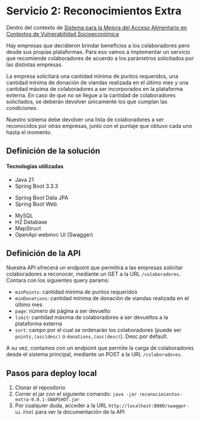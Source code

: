# Servicio 2: Reconocimientos Extra

Dentro del contexto de [Sistema para la Mejora del Acceso Alimentario en Contextos de Vulnerabilidad Socioeconómica
](https://docs.google.com/document/d/13niiEppxrm8LjyrxmH5Pskrc7VVuPKWSFRi3WvhsXns)

Hay empresas que decidieron brindar beneficios a los colaboradores pero desde sus propias plataformas.
Para eso vamos a implementar un servicio que recomiende colaboradores de acuerdo a los parámetros
solicitados por las distintas empresas.

La empresa solicitará una cantidad mínima de puntos requeridos, una cantidad mínima de donación de
viandas realizada en el último mes y una cantidad máxima de colaboradores a ser incorporados en la
plataforma externa. En caso de que no se llegue a la cantidad de colaboradores solicitados, se deberán
devolver únicamente los que cumplan las condiciones.

Nuestro sistema debe devolver una lista de colaboradores a ser reconocidos por otras empresas, junto con
el puntaje que obtuvo cada uno hasta el momento.

## Definición de la solución

#### Tecnologías utilizadas
- Java 21
- Spring Boot 3.3.3
+ Spring Boot Data JPA
+ Spring Boot Web
- MySQL
- H2 Database
- MapStruct
- OpenApi webmvc UI (Swagger)

## Definición de la API

Nuestra API ofrecerá un endpoint que permitirá a las empresas solicitar colaboradores a reconocer, mediante un GET a la URL `/colaboradores`.
Contara con los siguientes query params:
- `minPoints`: cantidad mínima de puntos requeridos
- `minDonations`: cantidad mínima de donación de viandas realizada en el último mes
- `page`: número de página a ser devuelto
- `limit`: cantidad máxima de colaboradores a ser devueltos a la plataforma externa
- `sort`: campo por el cual se ordenarán los colaboradores (puede ser `points,(asc|desc)` o `donations,(asc|desc)`). Desc por default.

A su vez, contamos con un endpoint que permite la carga de colaboradores desde el sistema principal, mediante un POST a la URL `/colaboradores`.

## Pasos para deploy local
1. Clonar el repositorio
2. Correr el jar con el siguiente comando: `java -jar reconocimientos-extra-0.0.1-SNAPSHOT.jar`
3. Por cualquier duda, acceder a la URL `http://localhost:8080/swagger-ui.html` para ver la documentación de la API
